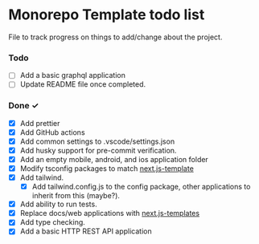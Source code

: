 # Monorepo Template todo list

File to track progress on things to add/change about the project.

### Todo

- [ ] Add a basic graphql application
- [ ] Update README file once completed.

### Done ✓

- [x] Add prettier
- [x] Add GitHub actions
- [x] Add common settings to .vscode/settings.json
- [x] Add husky support for pre-commit verification.
- [x] Add an empty mobile, android, and ios application folder
- [x] Modify tsconfig packages to match [next.js-template](https://github.com/reeceRose/next.js-template)
- [x] Add tailwind.
  - [x] Add tailwind.config.js to the config package, other applications to inherit from this (maybe?).
- [x] Add ability to run tests.
- [x] Replace docs/web applications with [next.js-templates](<[https://](https://github.com/reeceRose/next.js-template)>)
- [x] Add type checking.
- [x] Add a basic HTTP REST API application
